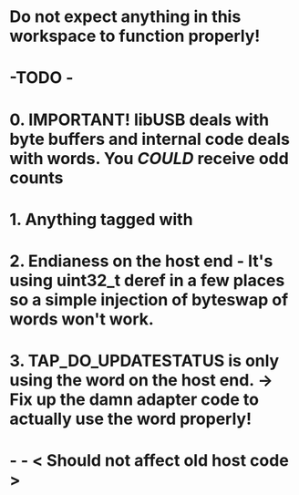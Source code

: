 # Do not expect anything in this workspace to function properly!
#

# -TODO -
#
# 0. IMPORTANT! libUSB deals with byte buffers and internal code deals with words. You _COULD_ receive odd counts
#
# 1. Anything tagged with <Mend me>
#
# 2. Endianess on the host end - It's using uint32_t deref in a few places so a simple injection of byteswap of words won't work.
#
# 3. TAP_DO_UPDATESTATUS is only using the <STATUS> word on the host end. -> Fix up the damn adapter code to actually use the <FLAG> word properly!
# - - < Should not affect old host code >
#
